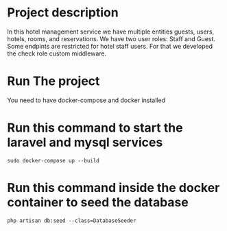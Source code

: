 # Project description
In this hotel management service we have multiple entities guests, users, hotels,
rooms, and reservations. We have two user roles: Staff and Guest. Some endpints are
restricted for hotel staff users. For that we developed the check role custom middleware.

# Run The project
You need to have docker-compose and docker installed

# Run this command to start the laravel and mysql services
```
sudo docker-compose up --build
```
# Run this command inside the docker container to seed the database
```
php artisan db:seed --class=DatabaseSeeder
```
